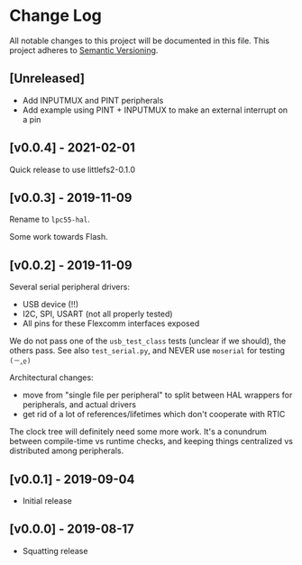 # Change Log

All notable changes to this project will be documented in this file.
This project adheres to [Semantic Versioning](http://semver.org/).

## [Unreleased]

- Add INPUTMUX and PINT peripherals
- Add example using PINT + INPUTMUX to make an external interrupt on a pin

## [v0.0.4] - 2021-02-01
Quick release to use littlefs2-0.1.0

## [v0.0.3] - 2019-11-09
Rename to `lpc55-hal`.

Some work towards Flash.

## [v0.0.2] - 2019-11-09

Several serial peripheral drivers:
- USB device (!!)
- I2C, SPI, USART (not all properly tested)
- All pins for these Flexcomm interfaces exposed

We do not pass one of the `usb_test_class` tests (unclear
if we should), the others pass. See also `test_serial.py`,
and NEVER use `moserial` for testing `(－‸ლ)`

Architectural changes:
- move from "single file per peripheral" to split between
  HAL wrappers for peripherals, and actual drivers
- get rid of a lot of references/lifetimes which don't
  cooperate with RTIC

The clock tree will definitely need some more work.
It's a conundrum between compile-time vs runtime checks,
and keeping things centralized vs distributed among peripherals.


## [v0.0.1] - 2019-09-04

- Initial release

## [v0.0.0] - 2019-08-17

- Squatting release

